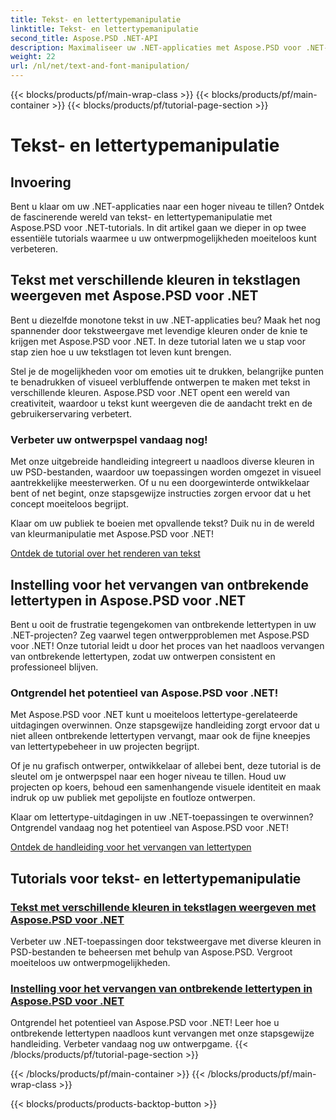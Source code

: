 ```yaml
---
title: Tekst- en lettertypemanipulatie
linktitle: Tekst- en lettertypemanipulatie
second_title: Aspose.PSD .NET-API
description: Maximaliseer uw .NET-applicaties met Aspose.PSD voor .NET-tutorials! Leer hoe u tekst in levendige kleuren kunt weergeven en ontbrekende lettertypen naadloos kunt vervangen.
weight: 22
url: /nl/net/text-and-font-manipulation/
---
```


{{< blocks/products/pf/main-wrap-class >}}
{{< blocks/products/pf/main-container >}}
{{< blocks/products/pf/tutorial-page-section >}}

# Tekst- en lettertypemanipulatie


## Invoering

Bent u klaar om uw .NET-applicaties naar een hoger niveau te tillen? Ontdek de fascinerende wereld van tekst- en lettertypemanipulatie met Aspose.PSD voor .NET-tutorials. In dit artikel gaan we dieper in op twee essentiële tutorials waarmee u uw ontwerpmogelijkheden moeiteloos kunt verbeteren.

## Tekst met verschillende kleuren in tekstlagen weergeven met Aspose.PSD voor .NET

Bent u diezelfde monotone tekst in uw .NET-applicaties beu? Maak het nog spannender door tekstweergave met levendige kleuren onder de knie te krijgen met Aspose.PSD voor .NET. In deze tutorial laten we u stap voor stap zien hoe u uw tekstlagen tot leven kunt brengen.

Stel je de mogelijkheden voor om emoties uit te drukken, belangrijke punten te benadrukken of visueel verbluffende ontwerpen te maken met tekst in verschillende kleuren. Aspose.PSD voor .NET opent een wereld van creativiteit, waardoor u tekst kunt weergeven die de aandacht trekt en de gebruikerservaring verbetert.

### Verbeter uw ontwerpspel vandaag nog!

Met onze uitgebreide handleiding integreert u naadloos diverse kleuren in uw PSD-bestanden, waardoor uw toepassingen worden omgezet in visueel aantrekkelijke meesterwerken. Of u nu een doorgewinterde ontwikkelaar bent of net begint, onze stapsgewijze instructies zorgen ervoor dat u het concept moeiteloos begrijpt.

Klaar om uw publiek te boeien met opvallende tekst? Duik nu in de wereld van kleurmanipulatie met Aspose.PSD voor .NET!

[Ontdek de tutorial over het renderen van tekst](./render-text-different-colors/)

## Instelling voor het vervangen van ontbrekende lettertypen in Aspose.PSD voor .NET

Bent u ooit de frustratie tegengekomen van ontbrekende lettertypen in uw .NET-projecten? Zeg vaarwel tegen ontwerpproblemen met Aspose.PSD voor .NET! Onze tutorial leidt u door het proces van het naadloos vervangen van ontbrekende lettertypen, zodat uw ontwerpen consistent en professioneel blijven.

### Ontgrendel het potentieel van Aspose.PSD voor .NET!

Met Aspose.PSD voor .NET kunt u moeiteloos lettertype-gerelateerde uitdagingen overwinnen. Onze stapsgewijze handleiding zorgt ervoor dat u niet alleen ontbrekende lettertypen vervangt, maar ook de fijne kneepjes van lettertypebeheer in uw projecten begrijpt.

Of je nu grafisch ontwerper, ontwikkelaar of allebei bent, deze tutorial is de sleutel om je ontwerpspel naar een hoger niveau te tillen. Houd uw projecten op koers, behoud een samenhangende visuele identiteit en maak indruk op uw publiek met gepolijste en foutloze ontwerpen.

Klaar om lettertype-uitdagingen in uw .NET-toepassingen te overwinnen? Ontgrendel vandaag nog het potentieel van Aspose.PSD voor .NET!

[Ontdek de handleiding voor het vervangen van lettertypen](./replace-missing-fonts/)

## Tutorials voor tekst- en lettertypemanipulatie
### [Tekst met verschillende kleuren in tekstlagen weergeven met Aspose.PSD voor .NET](./render-text-different-colors/)
Verbeter uw .NET-toepassingen door tekstweergave met diverse kleuren in PSD-bestanden te beheersen met behulp van Aspose.PSD. Vergroot moeiteloos uw ontwerpmogelijkheden.
### [Instelling voor het vervangen van ontbrekende lettertypen in Aspose.PSD voor .NET](./replace-missing-fonts/)
Ontgrendel het potentieel van Aspose.PSD voor .NET! Leer hoe u ontbrekende lettertypen naadloos kunt vervangen met onze stapsgewijze handleiding. Verbeter vandaag nog uw ontwerpgame.
{{< /blocks/products/pf/tutorial-page-section >}}

{{< /blocks/products/pf/main-container >}}
{{< /blocks/products/pf/main-wrap-class >}}

{{< blocks/products/products-backtop-button >}}
